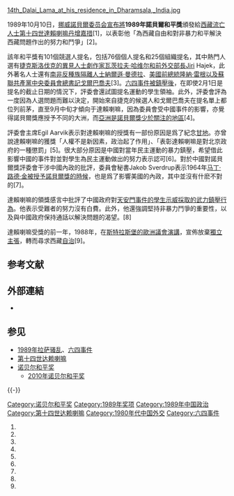 [14th_Dalai_Lama_at_his_residence_in_Dharamsala,_India.jpg](https://zh.wikipedia.org/wiki/File:14th_Dalai_Lama_at_his_residence_in_Dharamsala,_India.jpg "fig:14th_Dalai_Lama_at_his_residence_in_Dharamsala,_India.jpg")

1989年10月10日，[挪威諾貝爾委员会宣布將](../Page/挪威诺贝尔委员会.md "wikilink")**1989年諾貝爾和平獎**頒發給[西藏流亡人士](../Page/西藏.md "wikilink")[第十四世達賴喇嘛丹增嘉措](../Page/第十四世達賴喇嘛.md "wikilink")\[1\]，以表彰他「為西藏自由和對非暴力和平解決西藏問題作出的努力和鬥爭」\[2\]。

該年和平獎有101個競選人提名，包括76個個人提名和25個組織提名，其中熱門人選有[捷克斯洛伐克的異見人士劇作家](../Page/捷克斯洛伐克.md "wikilink")[瓦茨拉夫·哈维尔和前外交部長Jiri](../Page/瓦茨拉夫·哈维尔.md "wikilink")
Hajek，此外著名人士還有[南非反種族隔離人士](../Page/南非.md "wikilink")[納爾遜·曼德拉](../Page/納爾遜·曼德拉.md "wikilink")、[美國前總統](../Page/美國.md "wikilink")[隆納·雷根以及](../Page/隆納·雷根.md "wikilink")[蘇聯共產黨中央委員會總書記](../Page/蘇聯共產黨中央委員會總書記.md "wikilink")[戈爾巴喬夫](../Page/戈爾巴喬夫.md "wikilink")\[3\]。[六四事件被鎮壓後](../Page/六四事件.md "wikilink")，在即使2月1日是提名的截止日期的情況下，評委會還試圖提名運動的學生領袖。此外，評委會評為一度因為人選問題而難以決定，開始來自捷克的候選人和戈爾巴喬夫在提名單上都位列前茅，直至9月中旬才傾向于達賴喇嘛，因為委員會受中國事件的影響，亦覺得諾貝爾獎應授予不同的大洲，而[亞洲是諾貝爾獎少於關注的地區](../Page/亞洲.md "wikilink")\[4\]。

評委會主席Egil
Aarvik表示對達賴喇嘛的授獎有一部份原因是爲了紀念[甘地](../Page/甘地.md "wikilink")。亦曾說達賴喇嘛的獲獎「人權不是新因素，政治起了作用」、「表彰達賴喇嘛是對北京政府的一種懲罰」\[5\]。很大部分原因是中國對當年民主運動的暴力鎮壓，希望借此影響中國的事件對並對學生為民主運動做出的努力表示認可\[6\]。對於中國對諾貝爾獎評委會干涉中國內政的批評，委員會秘書Jakob
Sverdrup表示1964年[马丁·路德·金被授予諾貝爾獎的時候](../Page/马丁·路德·金.md "wikilink")，也是爲了影響美國的內政，其中並沒有什麽不對的\[7\]。

達賴喇嘛的領獎感言中批評了中國政府對[天安門事件的學生示威採取的武力鎮壓行為](../Page/六四事件.md "wikilink")。他表示受難者的努力沒有白費。此外，他還強調堅持非暴力鬥爭的重要性，以及與中國政府保持通話以解決問題的渴望。\[8\]

達賴喇嘛受獎的前一年，1988年，在[斯特拉斯堡的](../Page/斯特拉斯堡.md "wikilink")[歐洲議會演講](../Page/歐洲議會.md "wikilink")，宣佈放棄[獨立主張](../Page/西藏獨立運動.md "wikilink")，轉而尋求西藏[自治](../Page/自治.md "wikilink")\[9\]。

## 参考文献

## 外部連結

  -
## 参见

  - [1989年拉萨骚乱](../Page/1989年拉萨骚乱.md "wikilink")、[六四事件](../Page/六四事件.md "wikilink")
  - [第十四世达赖喇嘛](../Page/第十四世达赖喇嘛.md "wikilink")
  - [诺贝尔和平奖](../Page/诺贝尔和平奖.md "wikilink")
      - [2010年诺贝尔和平奖](../Page/2010年诺贝尔和平奖.md "wikilink")

{{-}}

[Category:诺贝尔和平奖](https://zh.wikipedia.org/wiki/Category:诺贝尔和平奖 "wikilink")
[Category:1989年奖项](https://zh.wikipedia.org/wiki/Category:1989年奖项 "wikilink")
[Category:1989年中国政治](https://zh.wikipedia.org/wiki/Category:1989年中国政治 "wikilink")
[Category:第十四世达赖喇嘛](https://zh.wikipedia.org/wiki/Category:第十四世达赖喇嘛 "wikilink")
[Category:1980年代中国外交](https://zh.wikipedia.org/wiki/Category:1980年代中国外交 "wikilink")
[Category:六四事件](https://zh.wikipedia.org/wiki/Category:六四事件 "wikilink")

1.

2.

3.

4.
5.

6.

7.
8.

9.